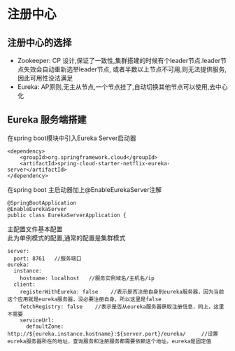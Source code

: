 # 注册中心
## 注册中心的选择
* Zookeeper: CP 设计,保证了一致性,集群搭建的时候有个leader节点.leader节点失效会自动重新选举leader节点,
或者半数以上节点不可用,则无法提供服务,因此可用性没法满足
* Eureka: AP原则,无主从节点,一个节点挂了,自动切换其他节点可以使用,去中心化
## Eureka 服务端搭建
在spring boot模块中引入Eureka Server启动器
```
<dependency>
    <groupId>org.springframework.cloud</groupId>
    <artifactId>spring-cloud-starter-netflix-eureka-server</artifactId>
</dependency>
```
在spring boot 主启动器加上@EnableEurekaServer注解
```
@SpringBootApplication
@EnableEurekaServer
public class EurekaServerApplication {
```
主配置文件基本配置  
此为单例模式的配置,通常的配置是集群模式  
```
server:
  port: 8761   //服务端口
eureka:
  instance:
    hostname: localhost   //服务实例域名/主机名/ip
  client:
    registerWithEureka: false    //表示是否注册自身到eureka服务器，因为当前这个应用就是eureka服务器，没必要注册自身，所以这里是false
    fetchRegistry: false    //表示是否从eureka服务器获取注册信息，同上，这里不需要
    serviceUrl:
      defaultZone: http://${eureka.instance.hostname}:${server.port}/eureka/     //设置eureka服务器所在的地址，查询服务和注册服务都需要依赖这个地址。eureka是固定值
```
